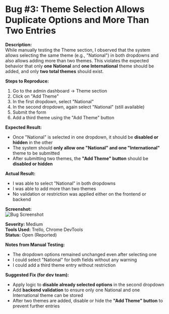 # Bug #3: Theme Selection Allows Duplicate Options and More Than Two Entries

**Description:**  
While manually testing the Theme section, I observed that the system allows selecting the same theme (e.g., "National") in both dropdowns and also allows adding more than two themes. This violates the expected behavior that only **one National** and **one International** theme should be added, and only **two total themes** should exist.

**Steps to Reproduce:**  
1. Go to the admin dashboard → Theme section  
2. Click on "Add Theme"  
3. In the first dropdown, select "National"  
4. In the second dropdown, again select "National" (still available)  
5. Submit the form  
6. Add a third theme using the "Add Theme" button

**Expected Result:**  
- Once "National" is selected in one dropdown, it should be **disabled or hidden** in the other  
- The system should **only allow one "National" and one "International"** theme to be submitted  
- After submitting two themes, the **"Add Theme" button** should be **disabled or hidden**

**Actual Result:**  
- I was able to select "National" in both dropdowns  
- I was able to add more than two themes  
- No validation or restriction was applied either on the frontend or backend

**Screenshot:**  
![Bug Screenshot](<attach-screenshot-url-here>)

**Severity:** Medium  
**Tools Used:** Trello, Chrome DevTools  
**Status:** Open (Reported)

**Notes from Manual Testing:**  
- The dropdown options remained unchanged even after selecting one  
- I could select "National" for both fields without any warning  
- I could add a third theme entry without restriction

**Suggested Fix (for dev team):**  
- Apply logic to **disable already selected options** in the second dropdown  
- Add **backend validation** to ensure only one National and one International theme can be stored  
- After two themes are added, disable or hide the **"Add Theme" button** to prevent further entries
